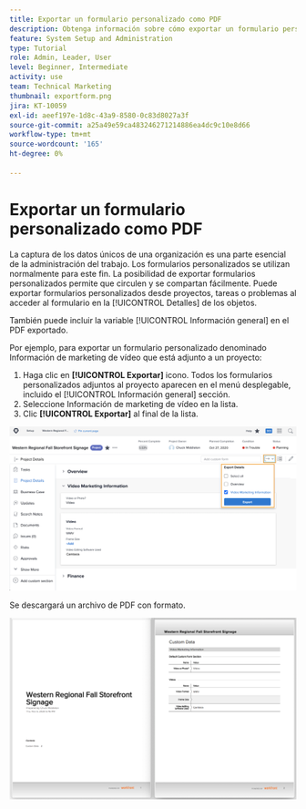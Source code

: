 ```yaml
---
title: Exportar un formulario personalizado como PDF
description: Obtenga información sobre cómo exportar un formulario personalizado como PDF para compartir fácilmente la información con otros.
feature: System Setup and Administration
type: Tutorial
role: Admin, Leader, User
level: Beginner, Intermediate
activity: use
team: Technical Marketing
thumbnail: exportform.png
jira: KT-10059
exl-id: aeef197e-1d8c-43a9-8580-0c83d8027a3f
source-git-commit: a25a49e59ca483246271214886ea4dc9c10e8d66
workflow-type: tm+mt
source-wordcount: '165'
ht-degree: 0%

---
```


# Exportar un formulario personalizado como PDF

La captura de los datos únicos de una organización es una parte esencial de la administración del trabajo. Los formularios personalizados se utilizan normalmente para este fin. La posibilidad de exportar formularios personalizados permite que circulen y se compartan fácilmente. Puede exportar formularios personalizados desde proyectos, tareas o problemas al acceder al formulario en la [!UICONTROL Detalles] de los objetos.

También puede incluir la variable [!UICONTROL Información general] en el PDF exportado.

Por ejemplo, para exportar un formulario personalizado denominado Información de marketing de vídeo que está adjunto a un proyecto:

1. Haga clic en **[!UICONTROL Exportar]** icono. Todos los formularios personalizados adjuntos al proyecto aparecen en el menú desplegable, incluido el [!UICONTROL Información general] sección.
1. Seleccione Información de marketing de vídeo en la lista.
1. Clic **[!UICONTROL Exportar]** al final de la lista.

![Opciones de exportación de formularios personalizadas](assets/custom-forms-export-1.png)

Se descargará un archivo de PDF con formato.

![Ejemplo de formulario personalizado exportado](assets/custom-forms-export-2.png)
